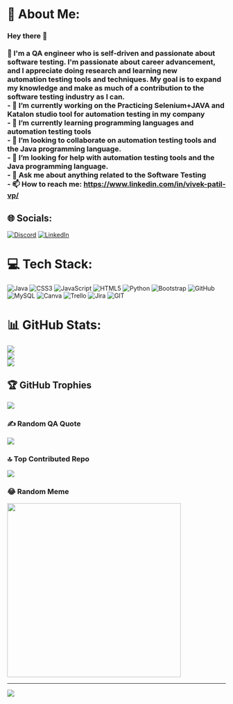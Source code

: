 # 💫 About Me:
### Hey there 👋<br><br>💬 I'm a QA engineer who is self-driven and passionate about software testing. I'm passionate about career advancement, and I appreciate doing research and learning new automation testing tools and techniques. My goal is to expand my knowledge and make as much of a contribution to the software testing industry as I can. <br>- 🔭 I’m currently working on the Practicing Selenium+JAVA and Katalon studio tool for automation testing in my company<br>- 🌱 I’m currently learning programming languages and automation testing tools<br>- 👯 I’m looking to collaborate on automation testing tools and the Java programming language.<br>- 🤔 I’m looking for help with automation testing tools and the Java programming language.<br>- 💬 Ask me about anything related to the Software Testing<br>- 📫 How to reach me: https://www.linkedin.com/in/vivek-patil-vp/<br>


## 🌐 Socials:
[![Discord](https://img.shields.io/badge/Discord-%237289DA.svg?logo=discord&logoColor=white)](https://discord.gg/vivekpatil22) [![LinkedIn](https://img.shields.io/badge/LinkedIn-%230077B5.svg?logo=linkedin&logoColor=white)](https://linkedin.com/in/https://www.linkedin.com/in/vivek-patil-vp/) 

# 💻 Tech Stack:
![Java](https://img.shields.io/badge/java-%23ED8B00.svg?style=for-the-badge&logo=java&logoColor=white) ![CSS3](https://img.shields.io/badge/css3-%231572B6.svg?style=for-the-badge&logo=css3&logoColor=white) ![JavaScript](https://img.shields.io/badge/javascript-%23323330.svg?style=for-the-badge&logo=javascript&logoColor=%23F7DF1E) ![HTML5](https://img.shields.io/badge/html5-%23E34F26.svg?style=for-the-badge&logo=html5&logoColor=white) ![Python](https://img.shields.io/badge/python-3670A0?style=for-the-badge&logo=python&logoColor=ffdd54) ![Bootstrap](https://img.shields.io/badge/bootstrap-%23563D7C.svg?style=for-the-badge&logo=bootstrap&logoColor=white) ![GitHub](https://img.shields.io/badge/GitHub-%23121011.svg?style=for-the-badge&logo=github&logoColor=white) ![MySQL](https://img.shields.io/badge/mysql-%2300f.svg?style=for-the-badge&logo=mysql&logoColor=white) ![Canva](https://img.shields.io/badge/Canva-%2300C4CC.svg?style=for-the-badge&logo=Canva&logoColor=white) ![Trello](https://img.shields.io/badge/Trello-%23026AA7.svg?style=for-the-badge&logo=Trello&logoColor=white) ![Jira](https://img.shields.io/badge/jira-%230A0FFF.svg?style=for-the-badge&logo=jira&logoColor=white) ![GIT](https://img.shields.io/badge/Git-fc6d26?style=for-the-badge&logo=git&logoColor=white)
# 📊 GitHub Stats:
![](https://github-readme-stats.vercel.app/api?username=Vivek2222&theme=dark&hide_border=true&include_all_commits=true&count_private=true)<br/>
![](https://github-readme-streak-stats.herokuapp.com/?user=Vivek2222&theme=dark&hide_border=true)<br/>
![](https://github-readme-stats.vercel.app/api/top-langs/?username=Vivek2222&theme=dark&hide_border=true&include_all_commits=true&count_private=true&layout=compact)

## 🏆 GitHub Trophies
![](https://github-profile-trophy.vercel.app/?username=Vivek2222&theme=radical&no-frame=false&no-bg=false&margin-w=4)

### ✍️ Random QA Quote
![](https://quotes-github-readme.vercel.app/api?type=horizontal&theme=radical)

### 🔝 Top Contributed Repo
![](https://github-contributor-stats.vercel.app/api?username=Vivek2222&limit=5&theme=dark&combine_all_yearly_contributions=true)

### 😂 Random Meme
<img src='https://randommeme-five.vercel.app/' style="height: 400px;"/>

---
[![](https://visitcount.itsvg.in/api?id=Vivek2222&label=Profile%20Views&color=0&pretty=false)](https://visitcount.itsvg.in)
<!-- Proudly created with GPRM ( https://gprm.itsvg.in ) -->
